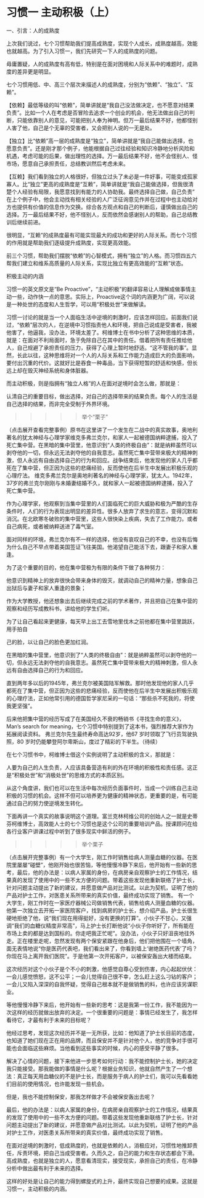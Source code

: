 # 习惯一 主动积极（上）


一、引言：人的成熟度

上次我们说过，七个习惯帮助我们提高成熟度，实现个人成长，成熟度越高，效能也就越高。为了引入习惯一，我们先研究一下人的成熟度的问题。

毋庸置疑，人的成熟度有高有低，特别是在面对困境和人际关系中的难题时，成熟度的差异更是明显。



七个习惯用低、中、高三个层次来描述人的成熟度，分别为“依赖”、“独立”、“互赖”。

【依赖】最低等级的叫“依赖”，简单讲就是“我自己没法做决定，也不愿意对结果负责”。比如一个人在考虑是否冒险去追求一个创业的机会，他无法做出自己的判断，只能依靠别人的意见，可能把别人奉为神明。但万一最后结果不好，他都怪别人害了他，自己是个无辜的受害者，又会把别人说的一无是处。



【独立】比“依赖”高一层的成熟度是“独立”，简单讲就是“我自己能做出选择，也愿意负责”。还是刚才那个例子，他能根据自己过往经验和知识冷静地分析风险和机遇，考虑可能的后果，做出理性的选择。万一最后结果不好，他不会怪别人、怪市场，愿意自己承担责任，总结教训然后考虑未来。



【互赖】我们看到独立的人格很好，但独立过头了未必是一件好事，可能变成孤家寡人。比“独立”更高的成熟度是“互赖”，简单讲就是“我自己能做选择，但我很清楚个人经验有局限，我愿意找到有能力的人协助我。最终选择自己做，自己负责” 在上个例子中，他会主动找有相关经验的人广泛征询意见作并在过程中也主动给对方也提供有价值的信息作为交换。综合各方观点和自己的判断后，谨慎做出自己的选择。万一最后结果不好，他不怪别人，反而依然会感谢别人的帮助，自己总结教训后继续前进。



很明显，“互赖”的成熟度最有可能实现最大的成功和更好的人际关系。而七个习惯的作用就是帮助我们逐级提升成熟度，实现更高效能。

前三个习惯，帮助我们摆脱“依赖”的心智模式，拥有“独立”的人格。而习惯四五六帮我们建立和维系高质量的人际关系，实现比独立有更高效能的“互赖”状态。

​积极主动的内涵



习惯一的英文原文是“Be Proactive”，“主动积极”的翻译容易让人理解成做事情主动一些，动作快一点的意思。实际上，Proactive这个词的内涵更为广阔，可以说是一种处世的态度和人生哲学，可以用“积极处世”来做解读。



习惯一讨论的就是当一个人面临生活中逆境的刺激时，应该怎样回应。前面我们说过，“依赖”层次的人，在逆境中习惯指责他人和环境，把自己说成是受害者，我被他害了，他逼我，没办法，环境太差了。柯维博士在书中分析了这种思维的本质，就是：在面对不利局面时，急于免除自己在其中的责任。借着把所有责任推给他人，自己规避了承担责任的压力，获得了心理上暂时地舒适。“这不管我的事”。显然，长此以往，这种思维将对一个人的人际关系和工作能力造成巨大的负面影响，要付出沉重的代价。这就好比是吞食一种毒品，当下获得短暂的舒适和快感，但长远上却在毁灭神经系统和身体脏器。



而主动积极，则是指拥有“独立人格”的人在面对逆境时会怎么做，那就是：

认清自己的重要目标，做出选择，对自己的选择带来的结果负责。每个人的生活是自己选择的结果，而非完全受制于外界环境。



>>>>>举个“栗子”

（点击展开查看完整事例）原书在这里讲了一个发生在二战中的真实故事，奥地利著名的犹太神经与心理学家维克多弗兰克尔，和家人一起被德国纳粹逮捕，投入了死亡集中营。在黑暗的集中营里，他意识到“人类的终极自由”：就是纳粹虽然可以剥夺他的一切，但永远无法剥夺他的自我意志。虽然死亡集中营带来极大的精神刺激，但人永远有自由选择自己的行为和回应。战争结束后，他发现他的家人几乎都死在了集中营，但正因为这些的悲痛经验，反而使他在后半生中发展出积极乐观的心理疗法。
维克多弗兰克尔是奥地利著名的神经与心理学家，犹太人。1942年，37岁的弗兰克尔刚刚与未婚妻结婚不久，就和家人一起被德国纳粹逮捕，投入了死亡集中营。



作为心理学家，他观察到当集中营里的人们面临死亡的巨大威胁和极为严酷的生存条件时，人们的行为表现出明显的差异性。很多人放弃了求生的意志，变得沉默和消沉。在北欧寒冬破败的集中营里，这些人很快染上疾病，失去了工作能力。或者自己病死，或者被纳粹送进了毒气室。



面对同样的环境，弗兰克尔有不一样的选择，他没有哀叹自己的不幸，也没有后悔为什么自己不早点带着美国签证飞往美国。他渴望自己能活下去，跟妻子和家人重逢。



为了这个重要的目的，他在集中营极为有限的条件下做了各种努力：



他意识到精神上的放弃很快会带来身体的毁灭，就调动自己的精神力量，想象自己出狱后与妻子和家人重逢的景象；



作为大学教授，他还想象出去后继续完成之前的学术著作，并且把自己在集中营的观察和经历写成教科书，讲给他的学生们听。



为了让自己看起来更健康，每天早上出工去雪地里伐木之前他都在集中营里跳跃，用手拍自

己的脸，以让自己的脸色更加红润。



在黑暗的集中营里，他意识到了“人类的终极自由”：就是纳粹虽然可以剥夺他的一切，但永远无法剥夺他的自我意志。虽然死亡集中营带来极大的精神刺激，但人永远有自由选择自己的行为和回应。



直到两年多以后的1945年，弗兰克尔被美国陆军解救。那时他发现他的家人几乎都死在了集中营，但正因为这些的悲痛经验，反而使他在后半生中发展出积极乐观的心理疗法，正如他常引用的德国哲学家尼采的一句话：“那些杀不死我的，将使我更坚强”。



后来他把集中营的经历写成了在美国经久不衰的畅销书《寻找生命的意义》，Man’s search for meaning，七个习惯中特别提到了这本书，强烈推荐大家作为拓展阅读资料。 弗兰克尔先生最终寿命高达92岁，他67 岁时领取了飞行员驾驶执照，80 岁时仍能攀登阿尔卑斯山，度过了精彩的下半生。（待续）

在七个习惯书中，柯维博士借这个实例说明了主动积极的含义，那就是：

人要为自己的人生负责，人应该具备营造有利的外在环境的积极性和责任感。这正是“积极处世”和“消极处世”的思维方式的本质区别。

从这个角度讲，我们也可以在生活中每次经历负面事件时，当成一个训练自己主动积极的习惯的机会。这样不但可以培养更为健康的精神状态，更重要的是，有可能通过自己的努力使逆境发生转化。



下面再讲一个真实的故事说明这个道理。富兰克林柯维公司的创始人之一就是史蒂芬柯维博士，高效能人士的七个习惯也是这个公司的重要培训产品。授课顾问在给各行业客户讲课过程中听到了很多现实中鲜活的例子。



>>>>>举个栗子

（点击展开完整事例）有一个大学生，刚工作时销售给病人测量血糖的仪器。在医院里屡屡“碰壁”，他刚开始也很苦恼，等他慢慢冷静下来后，他开始有一些新的思考，最后，他的办法是：以病人家属的身份，在病房亲自观察护士的工作情况，结果真的发现了使用中的一些不太方便的问题。带着这些发现他重新联络了护士长，针对问题主动提出了新的建议，并愿意做产品对比测试。以此为契机，证明了他的产品对护士工作，对医患关系所带来的真实价值，最终成功实现了销售。
有一个大学生，刚工作时在一家医疗器械公司做销售代表，销售给病人测量血糖的仪器。他第一次独立去开拓一家医院客户，找到病房的护士长，想介绍产品，护士长很生硬地拒绝了他，说“我们现在用得挺好，没有更换的打算”。小伙子不甘心，又强调“我们的血糖仪精度非常高”，马上护士长打断他说“小伙子你听好了，所有能在市场上卖的都是达到国标的。你走吧我正忙呢”。没办法，小伙子只好沮丧地往外走。正在楼里走呢，忽然发现有两个保安紧跟在他身后，他们把他围在一个墙角，面无表情地说“你是医药代表吧，我们看出来了，你看到墙上‘谢绝医药代表’了吗？你现在马上离开我们医院”。于是他第一次开拓客户，以被保安轰出大楼而结束。



这次经历对这个小伙子是个不小的刺激，他感觉自尊心受到伤害，内心起起伏伏：一会儿感觉愤怒，这不公平；一会儿觉得自己很不幸，怎么赶上这么刁钻的客户；一会儿又陷入深深的自我怀疑，觉得自己根本就不是做销售的料，也许应该另谋职业。



等他慢慢冷静下来后，他开始有一些新的思考：这是我第一份工作，我不能因为一次这样的经历就做出放弃的决定。一个很重要的问题是：事情已经发生了，我怎样看待它，才最有利于未来的目标呢？



他经过思考，发现这次经历并不是一无所获，比如：他知道了护士长目前的态度，也知道了她们现在正在用的品牌，而且保安并不是针对他个人，他的竞争对手很可能也会面临这些麻烦。当他看到这些事实的时候，内心的感受平静了很多。



解决了心情的问题，接下来他进一步思考如何行动：我不能控制护士长，她的决定我只能接受。那我能做的事情是什么呢？根据业务知识，他就自然产生了一个想法：真正每天用血糖仪的不是护士长，而是服务于病人的护士们，我可以先看看她们目前的使用情况，也许能发现一些机会。



但是，我也不能控制保安，那我怎样做才不会被保安轰出去呢？

最后，他的办法是：以病人家属的身份，在病房亲自观察护士的工作情况，结果真的发现了使用中的一些不太方便的问题。带着这些发现他重新联络了护士长，针对问题主动提出了新的建议，并愿意做产品对比测试。以此为契机，证明了他的产品对护士工作，对医患关系所带来的真实价值，最终成功实现了销售。

在面对逆境的刺激时，低成熟度的，也就是依赖的人，消极应对，习惯性地推卸责任，斥责环境，把自己当成受害者。久而久之，自己的能力和生存状态都会下滑。高成熟度，也就是独立的人，愿意看清现实，接受现实，承担自己的责任，在冷静分析中做出最有利于未来的选择。

这样的好处是让自己的能力得到螺旋式的上升，最终实现自己想要的成果。这就是习惯一，主动积极的内涵。